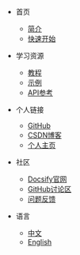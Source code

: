 <!-- _navbar.md -->

* 首页
  * [简介](/)
  * [快速开始](/quickstart)

* 学习资源
  * [教程](/tutorials)
  * [示例](/examples)
  * [API参考](/api)

* 个人链接
  * [GitHub](https://github.com/RichXan)
  * [CSDN博客](https://blog.csdn.net/m0_74280172)
  * [个人主页](/about)

* 社区
  * [Docsify官网](https://docsify.js.org/#/)
  * [GitHub讨论区](https://github.com/RichXan/discussions)
  * [问题反馈](https://github.com/RichXan/issues)

* 语言
  * [中文](/)
  * [English](/en-us/)